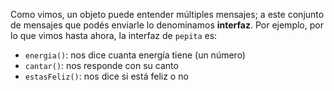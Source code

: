 Como vimos, un objeto puede entender múltiples mensajes; a este conjunto de mensajes que podés enviarle lo denominamos **interfaz**. Por ejemplo, por lo que vimos hasta ahora, la interfaz de `pepita` es: 

* `energia()`: nos dice cuanta energía tiene (un número)
* `cantar()`: nos responde con su canto
* `estasFeliz()`: nos dice si está feliz o no

